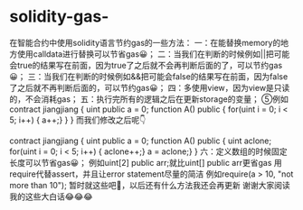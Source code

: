 # solidity-gas-
在智能合约中使用solidity语言节约gas的一些方法：
一：在能替换memory的地方使用calldata进行替换可以节省gas😀；
二：当我们在判断的时候例如||把可能会true的结果写在前面，因为true了之后就不会再判断后面的了，可以节约gas😀；
三：当我们在判断的时候例如&&把可能会false的结果写在前面，因为false了之后就不再判断后面的，可以节约gas😀；
四：多使用view，因为view是只读的，不会消耗gas；
五：执行完所有的逻辑之后在更新storage的变量；
⑤例如contract jiangjiang {
uint public a = 0;
function A() public {
for(uint i = 0; i < 5; i++) {
a++;}
}
}
而我们修改之后呢👇

contract jiangjiang {
uint public a = 0;
function A() public {
uint aclone;
for(uint i = 0; i < 5; i++) {
aclone++;}
a = aclone;}
}
六：定义数组的时候固定长度可以节省gas😀；
例如uint[2] public arr;就比uint[] public arr更省gas
用require代替assert，并且让error statement尽量的简洁
例如require(a > 10, "not more than 10");
暂时就这些吧🤔，以后还有什么方法我还会再更新
谢谢大家阅读我的这些大白话😂😂😂
